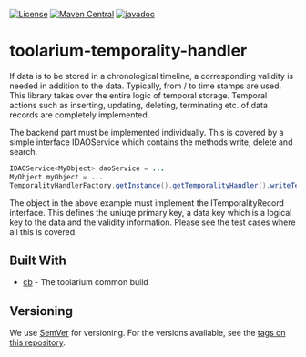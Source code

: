 [![License](https://img.shields.io/github/license/toolarium/toolarium-temporality-handler)](https://github.com/toolarium/toolarium-temporality-handler/blob/master/LICENSE)
[![Maven Central](https://img.shields.io/maven-central/v/com.github.toolarium/toolarium-temporality-handler/0.9.0)](https://search.maven.org/artifact/com.github.toolarium/toolarium-temporality-handler/0.9.0/jar)
[![javadoc](https://javadoc.io/badge2/com.github.toolarium/toolarium-temporality-handler/javadoc.svg)](https://javadoc.io/doc/com.github.toolarium/toolarium-temporality-handler)

# toolarium-temporality-handler

If data is to be stored in a chronological timeline, a corresponding validity is needed in addition to the data. Typically, from / to time stamps are used. This library takes over the entire logic of temporal storage. Temporal actions such as inserting, updating, deleting, terminating etc. of data records are completely implemented.

The backend part must be implemented individually. This is covered by a simple interface IDAOService which contains the methods write, delete and search.

```java
IDAOService<MyObject> daoService = ...
MyObject myObject = ...
TemporalityHandlerFactory.getInstance().getTemporalityHandler().writeTemporlityRecord(myObject), daoService);
```

The object in the above example must implement the ITemporalityRecord interface. This defines the uniuqe primary key, a data key which is a logical key to the data and the validity information.
Please see the test cases where all this is covered.

## Built With

* [cb](https://github.com/toolarium/common-build) - The toolarium common build

## Versioning

We use [SemVer](http://semver.org/) for versioning. For the versions available, see the [tags on this repository](https://github.com/toolarium/toolarium-temporality-handler/tags). 
